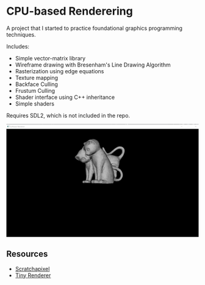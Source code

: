 # CPU-based Renderering

A project that I started to practice foundational graphics programming techniques.

Includes:
* Simple vector-matrix library
* Wireframe drawing with Bresenham's Line Drawing Algorithm
* Rasterization using edge equations
* Texture mapping
* Backface Culling
* Frustum Culling
* Shader interface using C++ inheritance
* Simple shaders

Requires SDL2, which is not included in the repo.

![Stone cat](/stone_cat.png)

## Resources
- [Scratchapixel](https://www.scratchapixel.com/)
- [Tiny Renderer](https://github.com/ssloy/tinyrenderer/wiki)
